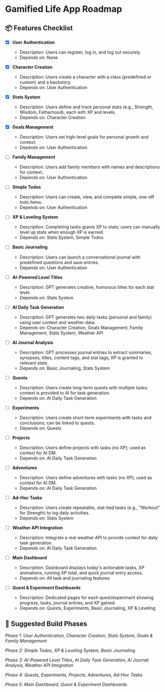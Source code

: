 # Gamified Life App Roadmap

## 📦 Features Checklist

- [x] **User Authentication**
  - Description: Users can register, log in, and log out securely.
  - Depends on: None

- [x] **Character Creation**
  - Description: Users create a character with a class (predefined or custom) and a backstory.
  - Depends on: User Authentication

- [x] **Stats System**
  - Description: Users define and track personal stats (e.g., Strength, Wisdom, Fatherhood), each with XP and levels.
  - Depends on: Character Creation

- [x] **Goals Management**
  - Description: Users set high-level goals for personal growth and context.
  - Depends on: User Authentication

- [ ] **Family Management**
  - Description: Users add family members with names and descriptions for context.
  - Depends on: User Authentication

- [ ] **Simple Todos**
  - Description: Users can create, view, and complete simple, one-off todo items.
  - Depends on: User Authentication

- [ ] **XP & Leveling System**
  - Description: Completing tasks grants XP to stats; users can manually level up stats when enough XP is earned.
  - Depends on: Stats System, Simple Todos

- [ ] **Basic Journaling**
  - Description: Users can launch a conversational journal with predefined questions and save entries.
  - Depends on: User Authentication

- [ ] **AI-Powered Level Titles**
  - Description: GPT generates creative, humorous titles for each stat level.
  - Depends on: Stats System

- [ ] **AI Daily Task Generation**
  - Description: GPT generates two daily tasks (personal and family) using user context and weather data.
  - Depends on: Character Creation, Goals Management, Family Management, Stats System, Weather API

- [ ] **AI Journal Analysis**
  - Description: GPT processes journal entries to extract summaries, synopses, titles, content tags, and stat tags; XP is granted to relevant stats.
  - Depends on: Basic Journaling, Stats System

- [ ] **Quests**
  - Description: Users create long-term quests with multiple tasks; context is provided to AI for task generation.
  - Depends on: AI Daily Task Generation

- [ ] **Experiments**
  - Description: Users create short-term experiments with tasks and conclusions; can be linked to quests.
  - Depends on: Quests

- [ ] **Projects**
  - Description: Users define projects with tasks (no XP); used as context for AI DM.
  - Depends on: AI Daily Task Generation

- [ ] **Adventures**
  - Description: Users define adventures with tasks (no XP); used as context for AI DM.
  - Depends on: AI Daily Task Generation

- [ ] **Ad-Hoc Tasks**
  - Description: Users create repeatable, stat-tied tasks (e.g., "Workout" for Strength) to log daily activities.
  - Depends on: Stats System

- [ ] **Weather API Integration**
  - Description: Integrate a real weather API to provide context for daily task generation.
  - Depends on: AI Daily Task Generation

- [ ] **Main Dashboard**
  - Description: Dashboard displays today's actionable tasks, XP animations, running XP total, and quick journal entry access.
  - Depends on: All task and journaling features

- [ ] **Quest & Experiment Dashboards**
  - Description: Dedicated pages for each quest/experiment showing progress, tasks, journal entries, and XP gained.
  - Depends on: Quests, Experiments, Basic Journaling, XP & Leveling

## 🧩 Suggested Build Phases

_Phase 1: User Authentication, Character Creation, Stats System, Goals & Family Management_

_Phase 2: Simple Todos, XP & Leveling System, Basic Journaling_

_Phase 3: AI-Powered Level Titles, AI Daily Task Generation, AI Journal Analysis, Weather API Integration_

_Phase 4: Quests, Experiments, Projects, Adventures, Ad-Hoc Tasks_

_Phase 5: Main Dashboard, Quest & Experiment Dashboards_
